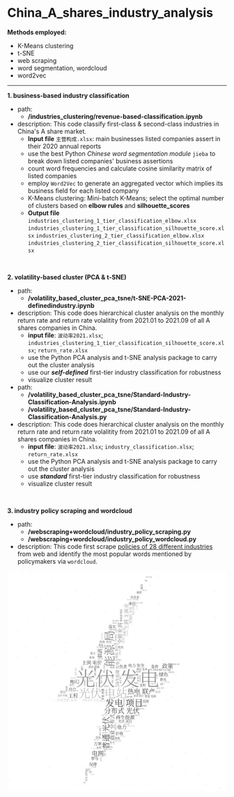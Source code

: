 # China_A_shares_industry_analysis
**Methods employed:**
- K-Means clustering
- t-SNE
- web scraping
- word segmentation, wordcloud
- word2vec
---

**1. business-based industry classification**
- path: 
  - **/industries_clustering/revenue-based-classification.ipynb**
- description: This code classify first-class & second-class industries in China's A share market.
  - **Input file** `主营构成.xlsx`: main businesses listed companies assert in their 2020 annual reports
  - use the best Python *Chinese word segmentation module* `jieba` to break down listed companies' business assertions
  - count word frequencies and calculate cosine similarity matrix of listed companies
  - employ `Word2Vec` to generate an aggregated vector which implies its business field for each listed company
  - K-Means clustering: Mini-batch K-Means; select the optimal number of clusters based on **elbow rules** and **silhouette_scores**
  - **Output file**
  `industries_clustering_1_tier_classification_elbow.xlsx`
  `industries_clustering_1_tier_classification_silhouette_score.xlsx`
  `industries_clustering_2_tier_classification_elbow.xlsx`
  `industries_clustering_2_tier_classification_silhouette_score.xlsx`

<br>

**2. volatility-based cluster (PCA & t-SNE)**
- path:
  - **/volatility_based_cluster_pca_tsne/t-SNE-PCA-2021-definedindustry.ipynb**
- description: This code does hierarchical cluster analysis on the monthly return rate and return rate volalitity from 2021.01 to 2021.09 of all A shares companies in China.
  - **input file**: `波动率2021.xlsx`; `industries_clustering_1_tier_classification_silhouette_score.xlsx`; `return_rate.xlsx`
  - use the Python PCA analysis and t-SNE analysis package to carry out the cluster analysis
  - use our ***self-defined*** first-tier industry classification for robustness
  - visualize cluster result 
- path:
  - **/volatility_based_cluster_pca_tsne/Standard-Industry-Classification-Analysis.ipynb**
  - **/volatility_based_cluster_pca_tsne/Standard-Industry-Classification-Analysis.py**
- description: This code does hierarchical cluster analysis on the monthly return rate and return rate volalitity from 2021.01 to 2021.09 of all A shares companies in China.
  - **input file**: `波动率2021.xlsx`; `industry_classification.xlsx`; `return_rate.xlsx`
  - use the Python PCA analysis and t-SNE analysis package to carry out the cluster analysis
  - use ***standard*** first-tier industry classification for robustness
  - visualize cluster result 

<br>

**3. industry policy scraping and wordcloud**
- path: 
  - **/webscraping+wordcloud/industry_policy_scraping.py**
  - **/webscraping+wordcloud/industry_policy_wordcloud.py**
- description: This code first scrape <a href='http://zhengce.chinabaogao.com/'>policies of 28 different industries</a> from web and identify the most popular words mentioned by policymakers via `wordcloud`. 


![sample wordcloud](/webscraping+wordcloud/imgs/wc/电力.jpg)
